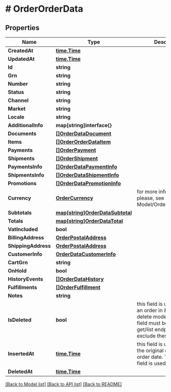 # # OrderOrderData


## Properties 


Name | Type | Description | Notes
------------ | ------------- | ------------- | -------------
**CreatedAt**| [**time.Time**](time.Time.md) |   | [optional] [readonly]
**UpdatedAt**| [**time.Time**](time.Time.md) |   | [optional] [readonly]
**Id**| **string** |   | [optional] [readonly]
**Grn**| **string** |   | [optional] [readonly]
**Number**| **string** |   | [optional]
**Status**| **string** |   | [optional] [readonly]
**Channel**| **string** |   | [optional]
**Market**| **string** |   | [optional]
**Locale**| **string** |   |
**AdditionalInfo**| **map[string]interface{}** |   | [optional]
**Documents**| [**[]OrderDataDocument**](OrderDataDocument.md) |   | [optional]
**Items**| [**[]OrderOrderDataItem**](OrderOrderDataItem.md) |   | [optional]
**Payments**| [**[]OrderPayment**](OrderPayment.md) |   | [optional]
**Shipments**| [**[]OrderShipment**](OrderShipment.md) |   | [optional]
**PaymentsInfo**| [**[]OrderDataPaymentInfo**](OrderDataPaymentInfo.md) |   | [optional]
**ShipmentsInfo**| [**[]OrderDataShipmentInfo**](OrderDataShipmentInfo.md) |   | [optional]
**Promotions**| [**[]OrderDataPromotionInfo**](OrderDataPromotionInfo.md) |   | [optional]
**Currency**| [**OrderCurrency**](OrderCurrency.md) |  for more information please, see Model/OrderCurrency.php  | [optional] [default to ORDERCURRENCY_XXX]
**Subtotals**| [**map[string]OrderDataSubtotal**](OrderDataSubtotal.md) |   | [optional]
**Totals**| [**map[string]OrderDataTotal**](OrderDataTotal.md) |   | [optional]
**VatIncluded**| **bool** |   | [optional]
**BillingAddress**| [**OrderPostalAddress**](OrderPostalAddress.md) |   | [optional]
**ShippingAddress**| [**OrderPostalAddress**](OrderPostalAddress.md) |   | [optional]
**CustomerInfo**| [**OrderDataCustomerInfo**](OrderDataCustomerInfo.md) |   | [optional]
**CartGrn**| **string** |   | [optional]
**OnHold**| **bool** |   | [optional]
**HistoryEvents**| [**[]OrderDataHistory**](OrderDataHistory.md) |   | [optional]
**Fulfillments**| [**[]OrderFulfillment**](OrderFulfillment.md) |   | [optional] [readonly]
**Notes**| **string** |   | [optional]
**IsDeleted**| **bool** | this field is used to delete an order in \&quot;soft-delete mode\&quot;. This field must be used from get/list endpoint to exclude these orders.  | [optional]
**InsertedAt**| [**time.Time**](time.Time.md) | this field is used to save the original created_at order date. The created_at field is used to filter data.  | [optional] [readonly]
**DeletedAt**| [**time.Time**](time.Time.md) |   | [optional] [readonly]


[[Back to Model list]](../../README.md#models) [[Back to API list]](../../README.md#endpoints) [[Back to README]](../../README.md)

